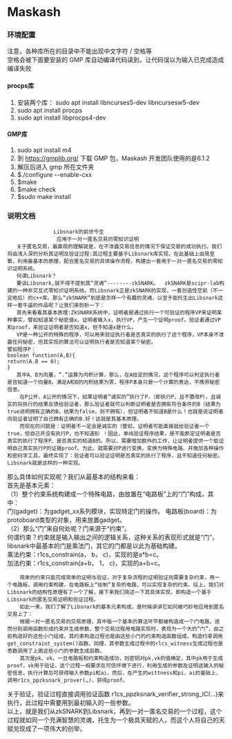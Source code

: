 # Maskash
### 环境配置
注意，各种库所在的目录中不能出现中文字符 / 空格等  
空格会被下面要安装的 GMP 库自动编译代码读到，让代码误以为输入已完成造成编译失败  
#### procps库
1. 安装两个库： sudo apt install libncurses5-dev libncursesw5-dev  
2. sudo apt install procps  
3. sudo apt install libprocps4-dev

#### GMP库
1. sudo apt install m4  
2. 到 https://gmplib.org/ 下载 GMP 包，Maskash 开发团队使用的是6.1.2  
3. 解压后进入 gmp 所在文件夹  
4. $./configure --enable-cxx
5. $make
6. $make check
7. $sudo make install



### 说明文档
                   Libsnark的前世今生
                    应用于一对一匿名交易的零知识证明
       关于匿名交易，最直观的理解就是，在不泄露交易信息的情况下保证交易的成功执行。我们将由浅入深的分析其证明及验证过程:其过程主要基于Libsnark库实现，在此基础上由简至繁，利用最基本的原理，配合匿名交易的具体操作流程，构建出一套用于一对一匿名交易的零知识证明系统。   
       何谓Libsnark？  
       要谈Libsnark,就不得不提到其“灵魂”--------zkSNARK。  zkSNARK是scipr-lab构建的一种非交互式零知识证明系统。而Libsnark正是zkSNARK的实现，一套创造性空前（不一定绝后）的c++库。那么“zkSNARK”到底是怎样一个有趣的灵魂，以至于能托生出Libsnark这样一套牛逼的作品呢？让我们来剖析一下：                                 
       首先来看看其基本原理:ZkSNARK系统中，证明者是通过执行一个可验证的程序VP来证明某种事实，譬如知道某个秘密值x。证明者输入x，执行VP，产生一个证明proof。验证者通过VP和proof，来验证证明者是否知道x，但不知道x是什么。
	   VP是一种公开的特殊的程序，可以用来验证执行者是否真实的执行了这个程序，VP本身不泄露任何秘密，但其实现的算法可以证明执行者是否知道某个秘密。
    譬如程序P：
    boolean function(A,B){
	return(A.B == 0);
    }
       其中A、B为向量，“.”运算为内积计算，那么，在A给定的情况，这个程序可以判定执行者是否知道一个向量B，满足A和B的内积结果为零，程序P本身只是一个计算的表达，不携带秘密信息。
        在P公开，A公开的情况下，如果证明者“诚实的”执行了P，（即执行P，且不篡改P），且诚实的将执行的结果反馈给验证者，那么验证者就可以判断证明者是否拥有符合条件的B（结果为true说明拥有正确的B，结果为false，则不拥有），但证明者不知道B是什么！也就是说证明者向验证者证明了自己拥有正确的B.好！这就是其基本原理。
        而现在的问题是：证明者不一定会是诚实的（譬如，证明者可能直接就给验证者一个true，但自己并没有执行P，也不知道B）！因此，单纯验证程序结果，是不能断定证明者是否真实的执行了程序P、是否真实的知道B的。所以，需要增加额外的工作，让证明者提供一个能证明自己真实执行P的证据proof。为此，就需要对P进行变换，变换为特殊电路、并施加各种操作和密码学工具，最终实现了：验证者可以验证证明是否真实的执行了程序，且不知道任何秘密。Libsnark就是这样的一种实现。
那么具体如何实现呢？我们从最基本的结构来看：  
首先是基本元素：  
（1）整个约束系统构建成一个特殊电路，由放置在“电路板”上的“门”构成，其中：  
门(gadget)：为gadget_xx系列模块，实现特定门的操作。
电路板(board)：为protoboard<FieldT>类型的对象，用来放置gadget。  
（2）那么“门”来自何处呢？门来源于“约束”。  
何谓约束？约束就是输入输出之间的逻辑关系，这种关系的表现形式就是“门”，libsnark中最基本的门是乘法门，其它的门都是以此为基础构建。  
乘法约束：r1cs_constrain(a， b， c)，实现的是a*b=c。  
加法约束：r1cs_constrain(a+b， 1， c)，实现的a+b=c。 

        简单的约束只能完成简单的证明与验证，对于复杂流程的证明验证则需要复杂约束，用一个电路板，调用约束构建，在电路板上“绘制”复杂的电路，可以实现复杂的约束。综上，我们对Libsnark的结构性原理有了一个了解，接下来我们简述一下其具体实现，即构造一个基于Libsnark的匿名交易证明和验证过程。  
        如此一来，我们了解了Libsnark的基本元素构成，是时候讲讲它如何被巧妙地应用到匿名交易上了：  
        根据一对一匿名交易的交易原理，其中每一个基本的算法环节都被构造成一个门电路，进而分别调用函数形成约束并生成参数，整个交易过程用电路实现时，表现为一个大的“门”，由之前构造好的这些小门组成，其约束构造过程也是由这些小门的约束构造函数组成，构造约束调用get_constraint_system()函数。同理，其参数生成过程中的rlcs_witness生成过程也是悉数调用了上面这些小门的参数生成函数。  
        其次是pk、vk，一旦电路板和约束构造成功，则密钥对pk,vk的值确定，其中pk用于生成proof，vk用于验证，这个过程一般要求在可信环境下进行，利用生成的参数及证明这输入的秘密信息，执行计算后可获得输入参数pi和ai，而后，在产生的wittness和pi、ai的基础上，调用r1cs_ppzksnark_prover(…)，获得proof。  
   关于验证，验证过程直接调用验证函数 r1cs_ppzksnark_verifier_strong_IC(…)来执行，此过程中需要用到最初输入的一些参数。  
以上，就是我们从zkSNARK到Libsnark，再到一对一匿名交易的一个过程，这个过程就如同一个充满智慧的灵魂，托生为一个极具天赋的人，而这个人将自己的天赋兑现成了一项伟大的创举。

